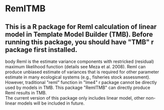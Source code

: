 # RemlTMB
## This is a R package for Reml calculation of linear model in Template Model Builder (TMB). Before running this package, you should have "TMB" r package first installed.
body
Reml is the estimate variance components with restricked (residual) maximum likelihood function (details see Meza et al. 2008). Reml can produce unbiased estimate of variances that is required for other parameter estimate in many ecological systems (e.g., fisheries stock assessment). However, traditional "reml" function in "lme4" r package cannot be directly used by models in TMB. This package "RemlTMB" can directly produce Reml results in TMB.  
The current version of this package only includes linear model, other non-linear models will be included in future.
